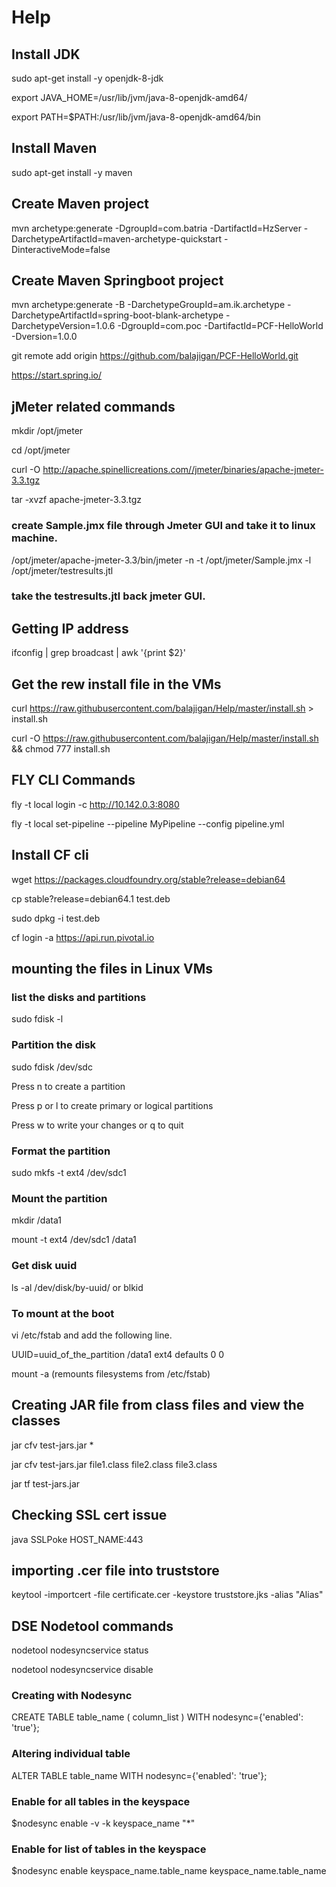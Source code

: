 # Help
## Install JDK

sudo apt-get install -y openjdk-8-jdk

export JAVA_HOME=/usr/lib/jvm/java-8-openjdk-amd64/

export PATH=$PATH:/usr/lib/jvm/java-8-openjdk-amd64/bin

## Install Maven
sudo apt-get install -y maven

## Create Maven project

mvn archetype:generate -DgroupId=com.batria -DartifactId=HzServer -DarchetypeArtifactId=maven-archetype-quickstart -DinteractiveMode=false

## Create Maven Springboot project

mvn archetype:generate -B -DarchetypeGroupId=am.ik.archetype -DarchetypeArtifactId=spring-boot-blank-archetype -DarchetypeVersion=1.0.6 -DgroupId=com.poc -DartifactId=PCF-HelloWorld -Dversion=1.0.0

git remote add origin https://github.com/balajigan/PCF-HelloWorld.git

https://start.spring.io/

## jMeter related commands

mkdir /opt/jmeter

cd /opt/jmeter

curl -O http://apache.spinellicreations.com//jmeter/binaries/apache-jmeter-3.3.tgz

tar -xvzf apache-jmeter-3.3.tgz

### create Sample.jmx file through Jmeter GUI and take it to linux machine.

/opt/jmeter/apache-jmeter-3.3/bin/jmeter -n -t /opt/jmeter/Sample.jmx -l /opt/jmeter/testresults.jtl

### take the testresults.jtl back jmeter GUI.

## Getting IP address

ifconfig | grep broadcast | awk '{print $2}'

## Get the rew install file in the VMs

curl https://raw.githubusercontent.com/balajigan/Help/master/install.sh > install.sh

curl -O https://raw.githubusercontent.com/balajigan/Help/master/install.sh && chmod 777 install.sh

## FLY CLI Commands

fly -t local login -c http://10.142.0.3:8080

fly -t local set-pipeline --pipeline MyPipeline --config pipeline.yml

## Install CF cli

wget https://packages.cloudfoundry.org/stable?release=debian64

cp stable\?release\=debian64.1 test.deb

sudo dpkg -i test.deb

cf login -a https://api.run.pivotal.io

## mounting the files in Linux VMs
### list the disks and partitions

sudo fdisk -l

### Partition the disk

sudo fdisk /dev/sdc

Press n to create a partition

Press p or l to create primary or logical partitions

Press w to write your changes or q to quit

### Format the partition

sudo mkfs -t ext4 /dev/sdc1

### Mount the partition

mkdir /data1

mount -t ext4 /dev/sdc1 /data1

### Get disk uuid
ls -al /dev/disk/by-uuid/
or
blkid

### To mount at the boot 

vi /etc/fstab and add the following line.

UUID=uuid_of_the_partition /data1 ext4 defaults 0 0

mount -a (remounts filesystems from /etc/fstab)

## Creating JAR file from class files and view the classes

jar cfv test-jars.jar *

jar cfv test-jars.jar file1.class file2.class file3.class

jar tf test-jars.jar

## Checking SSL cert issue

java SSLPoke HOST_NAME:443

## importing .cer file into truststore

keytool -importcert -file certificate.cer -keystore truststore.jks -alias "Alias"

## DSE Nodetool commands

nodetool nodesyncservice status

nodetool nodesyncservice disable

### Creating with Nodesync

CREATE TABLE table_name ( column_list ) WITH nodesync={'enabled': 'true'};

### Altering individual table

ALTER TABLE table_name WITH nodesync={'enabled': 'true'}; 

### Enable for all tables in the keyspace

$nodesync enable -v -k keyspace_name "*"

### Enable for list of tables in the keyspace

$nodesync enable keyspace_name.table_name keyspace_name.table_name

